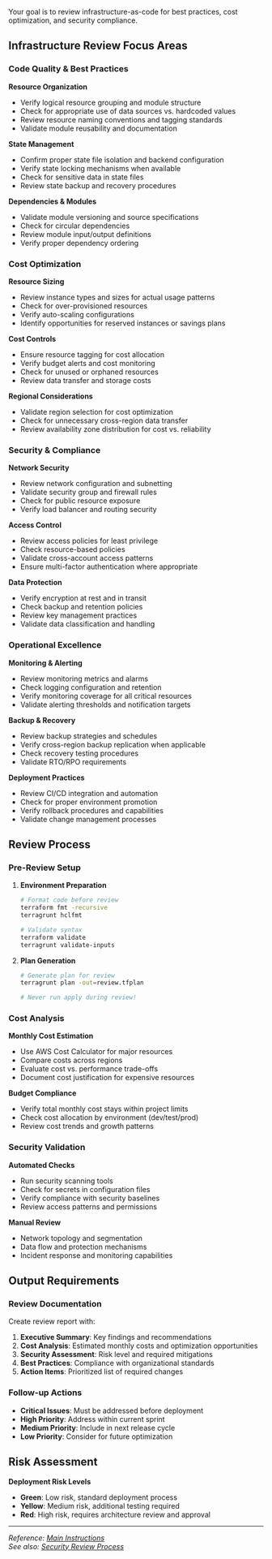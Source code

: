 Your goal is to review infrastructure-as-code for best practices, cost optimization, and security compliance.

## Infrastructure Review Focus Areas

### Code Quality & Best Practices

**Resource Organization**
- Verify logical resource grouping and module structure
- Check for appropriate use of data sources vs. hardcoded values
- Review resource naming conventions and tagging standards
- Validate module reusability and documentation

**State Management**
- Confirm proper state file isolation and backend configuration
- Verify state locking mechanisms when available
- Check for sensitive data in state files
- Review state backup and recovery procedures

**Dependencies & Modules**
- Validate module versioning and source specifications
- Check for circular dependencies
- Review module input/output definitions
- Verify proper dependency ordering

### Cost Optimization

**Resource Sizing**
- Review instance types and sizes for actual usage patterns
- Check for over-provisioned resources
- Verify auto-scaling configurations
- Identify opportunities for reserved instances or savings plans

**Cost Controls**
- Ensure resource tagging for cost allocation
- Verify budget alerts and cost monitoring
- Check for unused or orphaned resources
- Review data transfer and storage costs

**Regional Considerations**
- Validate region selection for cost optimization
- Check for unnecessary cross-region data transfer
- Review availability zone distribution for cost vs. reliability

### Security & Compliance

**Network Security**
- Review network configuration and subnetting
- Validate security group and firewall rules
- Check for public resource exposure
- Verify load balancer and routing security

**Access Control**
- Review access policies for least privilege
- Check resource-based policies
- Validate cross-account access patterns
- Ensure multi-factor authentication where appropriate

**Data Protection**
- Verify encryption at rest and in transit
- Check backup and retention policies
- Review key management practices
- Validate data classification and handling

### Operational Excellence

**Monitoring & Alerting**
- Review monitoring metrics and alarms
- Check logging configuration and retention
- Verify monitoring coverage for all critical resources
- Validate alerting thresholds and notification targets

**Backup & Recovery**
- Review backup strategies and schedules
- Verify cross-region backup replication when applicable
- Check recovery testing procedures
- Validate RTO/RPO requirements

**Deployment Practices**
- Review CI/CD integration and automation
- Check for proper environment promotion
- Verify rollback procedures and capabilities
- Validate change management processes

## Review Process

### Pre-Review Setup

1. **Environment Preparation**
   ```bash
   # Format code before review
   terraform fmt -recursive
   terragrunt hclfmt
   
   # Validate syntax
   terraform validate
   terragrunt validate-inputs
   ```

2. **Plan Generation**
   ```bash
   # Generate plan for review
   terragrunt plan -out=review.tfplan
   
   # Never run apply during review!
   ```

### Cost Analysis

**Monthly Cost Estimation**
- Use AWS Cost Calculator for major resources
- Compare costs across regions
- Evaluate cost vs. performance trade-offs
- Document cost justification for expensive resources

**Budget Compliance**
- Verify total monthly cost stays within project limits
- Check cost allocation by environment (dev/test/prod)
- Review cost trends and growth patterns

### Security Validation

**Automated Checks**
- Run security scanning tools
- Check for secrets in configuration files
- Verify compliance with security baselines
- Review access patterns and permissions

**Manual Review**
- Network topology and segmentation
- Data flow and protection mechanisms
- Incident response and monitoring capabilities

## Output Requirements

### Review Documentation

Create review report with:

1. **Executive Summary**: Key findings and recommendations
2. **Cost Analysis**: Estimated monthly costs and optimization opportunities
3. **Security Assessment**: Risk level and required mitigations
4. **Best Practices**: Compliance with organizational standards
5. **Action Items**: Prioritized list of required changes

### Follow-up Actions

- **Critical Issues**: Must be addressed before deployment
- **High Priority**: Address within current sprint
- **Medium Priority**: Include in next release cycle
- **Low Priority**: Consider for future optimization

## Risk Assessment

**Deployment Risk Levels**
- **Green**: Low risk, standard deployment process
- **Yellow**: Medium risk, additional testing required
- **Red**: High risk, requires architecture review and approval

---

*Reference: [Main Instructions](../copilot-instructions.md)*  
*See also: [Security Review Process](security-review.prompt.md)*
